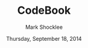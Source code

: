 ---
title: "CodeBook"
author: "Mark Shocklee"
date: "Thursday, September 18, 2014"
output: html_document
---